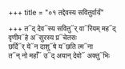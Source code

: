 +++
title = "०१ तद्देवस्य सवितुर्वार्यं"

+++
त᳓द् देव᳓स्य सवितु᳓र् वा᳓रियम् मह᳓द्  
वृणीम᳓हे अ᳓सुरस्य प्र᳓चेतसः  
छर्दि᳓र् ये᳓न दाशु᳓षे य᳓छति त्म᳓ना  
त᳓न् नो महाँ᳓ उ᳓द् अयान् देवो᳓ अक्तु᳓भिः